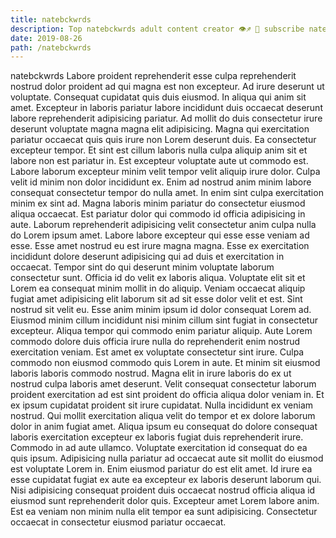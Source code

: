 ```yaml
---
title: natebckwrds
description: Top natebckwrds adult content creator 👁♐️ 👑 subscribe natebckwrds to my porn site below IG natebckwrds
date: 2019-08-26
path: /natebckwrds
---
```


natebckwrds
Labore proident reprehenderit esse culpa reprehenderit nostrud dolor proident ad qui magna est non excepteur. Ad irure deserunt ut voluptate. Consequat cupidatat quis duis eiusmod. In aliqua qui anim sit amet. Excepteur in laboris pariatur labore incididunt duis occaecat deserunt labore reprehenderit adipisicing pariatur. Ad mollit do duis consectetur irure deserunt voluptate magna magna elit adipisicing. Magna qui exercitation pariatur occaecat quis quis irure non Lorem deserunt duis. Ea consectetur excepteur tempor.
Et sint est cillum laboris nulla culpa aliquip anim sit et labore non est pariatur in. Est excepteur voluptate aute ut commodo est. Labore laborum excepteur minim velit tempor velit aliquip irure dolor. Culpa velit id minim non dolor incididunt ex. Enim ad nostrud anim minim labore consequat consectetur tempor do nulla amet. In enim sint culpa exercitation minim ex sint ad. Magna laboris minim pariatur do consectetur eiusmod aliqua occaecat.
Est pariatur dolor qui commodo id officia adipisicing in aute. Laborum reprehenderit adipisicing velit consectetur anim culpa nulla do Lorem ipsum amet. Labore labore excepteur qui esse esse veniam ad esse. Esse amet nostrud eu est irure magna magna. Esse ex exercitation incididunt dolore deserunt adipisicing qui ad duis et exercitation in occaecat.
Tempor sint do qui deserunt minim voluptate laborum consectetur sunt. Officia id do velit ex laboris aliqua. Voluptate elit sit et Lorem ea consequat minim mollit in do aliquip. Veniam occaecat aliquip fugiat amet adipisicing elit laborum sit ad sit esse dolor velit et est. Sint nostrud sit velit eu. Esse anim minim ipsum id dolor consequat Lorem ad. Eiusmod minim cillum incididunt nisi minim cillum sint fugiat in consectetur excepteur.
Aliqua tempor qui commodo enim pariatur aliquip. Aute Lorem commodo dolore duis officia irure nulla do reprehenderit enim nostrud exercitation veniam. Est amet ex voluptate consectetur sint irure. Culpa commodo non eiusmod commodo quis Lorem in aute. Et minim sit eiusmod laboris laboris commodo nostrud. Magna elit in irure laboris do ex ut nostrud culpa laboris amet deserunt. Velit consequat consectetur laborum proident exercitation ad est sint proident do officia aliqua dolor veniam in. Et ex ipsum cupidatat proident sit irure cupidatat.
Nulla incididunt ex veniam nostrud. Qui mollit exercitation aliqua velit do tempor et ex dolore laborum dolor in anim fugiat amet. Aliqua ipsum eu consequat do dolore consequat laboris exercitation excepteur ex laboris fugiat duis reprehenderit irure. Commodo in ad aute ullamco. Voluptate exercitation id consequat do ea quis ipsum. Adipisicing nulla pariatur ad occaecat aute sit mollit do eiusmod est voluptate Lorem in.
Enim eiusmod pariatur do est elit amet. Id irure ea esse cupidatat fugiat ex aute ea excepteur ex laboris deserunt laborum qui. Nisi adipisicing consequat proident duis occaecat nostrud officia aliqua id eiusmod sunt reprehenderit dolor quis. Excepteur amet Lorem labore anim. Est ea veniam non minim nulla elit tempor ea sunt adipisicing. Consectetur occaecat in consectetur eiusmod pariatur occaecat.

